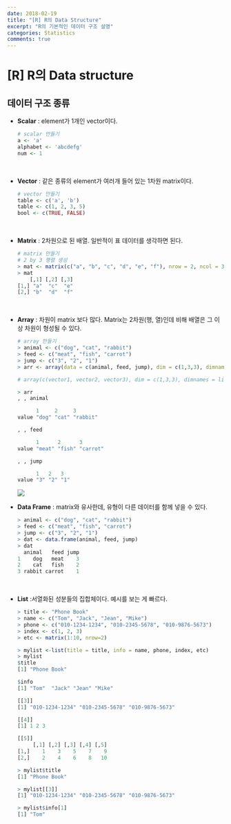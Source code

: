 ```yaml
---
date: 2018-02-19
title: "[R] R의 Data Structure"
excerpt: "R의 기본적인 데이터 구조 설명"
categories: Statistics
comments: true
---
```


# [R] R의 Data structure

## 데이터 구조 종류

- **Scalar** : element가 1개인 vector이다. 

  ```r
  # scalar 만들기
  a <- 'a'
  alphabet <- 'abcdefg'
  num <- 1
  ```

  ​

- **Vector** : 같은 종류의 element가 여러개 들어 있는 1차원 matrix이다.

  ```r
  # vector 만들기
  table <- c('a', 'b')
  table <- c(1, 2, 3, 5)
  bool <- c(TRUE, FALSE)
  ```

  ​

- **Matrix** : 2차원으로 된 배열. 일반적이 표 데이터를 생각하면 된다.

  ```r
  # matrix 만들기
  # 2 by 3 행렬 생성
  > mat <- matrix(c("a", "b", "c", "d", "e", "f"), nrow = 2, ncol = 3)
  > mat
      [,1] [,2] [,3]
  [1,] "a"  "c"  "e" 
  [2,] "b"  "d"  "f" 

  ```

  ​

- **Array** : 차원이  matrix 보다 많다. Matrix는 2차원(행, 열)인데 비해 배열은 그 이상 차원이 형성될 수 있다.

  ```r
  # array 만들기
  > animal <- c("dog", "cat", "rabbit")
  > feed <- c("meat", "fish", "carrot")
  > jump <- c("3", "2", "1")
  > arr <- array(data = c(animal, feed, jump), dim = c(1,3,3), dimnames = list('value', c(1, 2, 3), c('animal','feed','jump')))

  # array(c(vector1, vector2, vector3), dim = c(1,3,3), dimnames = list(row.names, column.names, matrix.names))

  > arr
  , , animal

        1     2     3       
  value "dog" "cat" "rabbit"

  , , feed

        1      2      3       
  value "meat" "fish" "carrot"

  , , jump

        1   2   3  
  value "3" "2" "1" 

  ```

  ![](https://lovesignal.github.io/img/post/Study/R_1.png)



- **Data Frame** : matrix와 유사한데, 유형이 다른 데이터를 함께 넣을 수 있다.

  ```R
  > animal <- c("dog", "cat", "rabbit")
  > feed <- c("meat", "fish", "carrot")
  > jump <- c("3", "2", "1")
  > dat <- data.frame(animal, feed, jump)
  > dat
    animal   feed jump
  1    dog   meat    3
  2    cat   fish    2
  3 rabbit carrot    1
  ```

  ​


- **List** :서열화된 성분들의 집합체이다. 예시를 보는 게 빠르다.

  ```R
  > title <- "Phone Book"
  > name <- c("Tom", "Jack", "Jean", "Mike")
  > phone <- c("010-1234-1234", "010-2345-5678", "010-9876-5673")
  > index <- c(1, 2, 3)
  > etc <- matrix(1:10, nrow=2)

  > mylist <-list(title = title, info = name, phone, index, etc)
  > mylist
  $title
  [1] "Phone Book"

  $info
  [1] "Tom"  "Jack" "Jean" "Mike"

  [[3]]
  [1] "010-1234-1234" "010-2345-5678" "010-9876-5673"

  [[4]]
  [1] 1 2 3

  [[5]]
       [,1] [,2] [,3] [,4] [,5]
  [1,]    1    3    5    7    9
  [2,]    2    4    6    8   10

  > mylist$title
  [1] "Phone Book"

  > mylist[[3]]
  [1] "010-1234-1234" "010-2345-5678" "010-9876-5673"

  > mylist$info[1]
  [1] "Tom"
  ```

  ​

